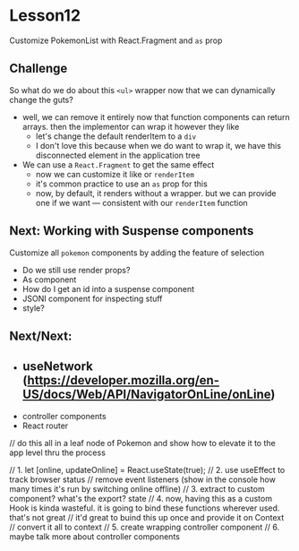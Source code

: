 # Lesson12

Customize PokemonList with React.Fragment and `as` prop

## Challenge

So what do we do about this `<ul>` wrapper now that we can dynamically change the guts?

- well, we can remove it entirely now that function components can return arrays. then the implementor can wrap it however they like
  - let's change the default renderItem to a `div`
  - I don't love this because when we do want to wrap it, we have this disconnected element in the application tree
- We can use a `React.Fragment` to get the same effect
  - now we can customize it like or `renderItem`
  - it's common practice to use an `as` prop for this
  - now, by default, it renders without a wrapper. but we can provide one if we want — consistent with our `renderItem` function

## Next: Working with Suspense components

Customize all `pokemon` components by adding the feature of selection

- Do we still use render props?
- As component
- How do I get an id into a suspense component
- JSONI component for inspecting stuff
- style?

## Next/Next:

- ## useNetwork (https://developer.mozilla.org/en-US/docs/Web/API/NavigatorOnLine/onLine)
- controller components
- React router

// do this all in a leaf node of Pokemon and show how to elevate it to the app level thru the process

// 1. let [online, updateOnline] = React.useState(true);
// 2. use useEffect to track browser status
// remove event listeners (show in the console how many times it's run by switching online offline)
// 3. extract to custom component? what's the export? state
// 4. now, having this as a custom Hook is kinda wasteful. it is going to bind these functions wherever used. that's not great
// it'd great to buind this up once and provide it on Context
// convert it all to context
// 5. create wrapping controller component
// 6. maybe talk more about controller components

